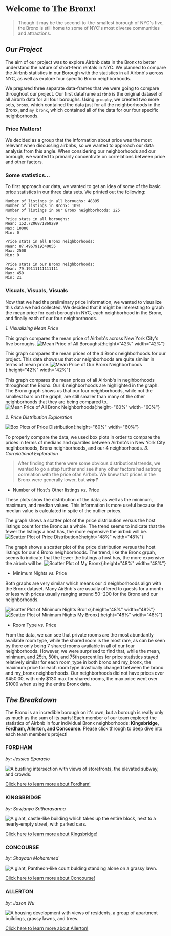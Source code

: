 <h1 style="font-family: Georgia"> Welcome to The Bronx! </h1>

> Though it may be the second-to-the-smallest borough of NYC's five, the Bronx is still home to some of NYC's most diverse communities and attractions. 


## **_Our Project_**

The aim of our project was to explore Airbnb data in the Bronx to better understand the nature of short-term rentals in NYC. We planned to compare the Airbnb statistics in our Borough with the statistics in all Airbnb's across NYC, as well as explore four specific Bronx neighborhoods. 

We prepared three separate data-frames that we were going to compare throughout our project. Our first dataframe `airbnb` is the original dataset of all airbnb data for all four boroughs. Using `groupby`, we created two more sets, `bronx`, which contained the data just for all the neighborhoods in the Bronx, and `my_bronx`, which contained all of the data for our four specific neighborhoods. 

### Price Matters!

We decided as a group that the information about price was the most relevant when discussing airbnbs, so we wanted to approach our data analysis from this angle. When considering our neighborhoods and our borough, we wanted to primarily concentrate on correlations between price and other factors.

### Some statistics... 

To first approach our data, we wanted to get an idea of some of the basic price statistics in our three data sets. We printed out the following:

```
Number of listings in all boroughs: 48895
Number of listings in Bronx: 1091
Number of listings in our Bronx neighborhoods: 225

Price stats in all boroughs:
Mean: 152.7206871868289
Max: 10000
Min: 0

Price stats in all Bronx neighborhoods:
Mean: 87.4967919340055
Max: 2500
Min: 0

Price stats in our Bronx neighborhoods:
Mean: 79.19111111111111
Max: 450
Min: 21
```
### Visuals, Visuals, Visuals

Now that we had the preliminary price information, we wanted to visualize this data we had collected. We decided that it might be interesting to graph the mean price for each borough in NYC, each neighborhood in the Bronx, and finally each of our four neighborhoods.

_1. Visualizing Mean Price_

This graph compares the mean price of Airbnb's across New York City's five boroughs.
![Mean Price of All Boroughs](meanPriceBoroughs.png){:height="42%" width="42%"} 

This graph compares the mean prices of the 4 Bronx neighborhoods for our project. This data shows us that our neighborhoods are quite similar in terms of mean price. 
![Mean Price of Our Bronx Neighborhoods](meanPriceMyBronxNeighborhoods.png){:height="42%" width="42%"}

This graph compares the mean prices of all Airbnb's in negihborhoods throughout the Bronx. Our 4 neighborhoods are highlighted in the graph. The Bronx graph shows us that our four neighborhoods, while not the smallest bars on the graph, are still smaller than many of the other neighborhoods that they are being compared to. 
![Mean Price of All Bronx Neighborhoods](meanPriceBronxNeighborhoods.png){:height="60%" width="60%"} 

_2. Price Distribution Exploration_

![Box Plots of Price Distribution](3PriceBoxplotsNOZEROS.png){:height="60%" width="60%"} 

To properly compare the data, we used box plots in order to compare the prices in terms of medians and quartiles between Airbnb's in New York City negihborhoods, Bronx neighborhoods, and our 4 neighborhoods.
_3. Correlational Exploration_

> After finding that there were some obvious distributional trends, we wanted to go a step
further and see if any other factors had astrong correlation with the price ofan Airbnb. We knew that
prices in the Bronx were generally lower, but _**why?**_

  - Number of Host's Other listings _vs._ Price
  
  These plots show the distribution of the data, as well as the minimum, maximum, and median values. This information is more useful because the median value is calculated in spite of the outlier prices.
  
  The graph shows a scatter plot of the price distribution versus the host listings count for the Bronx as a whole. The trend seems to indicate that the fewer the  listings a host has, the more expensive the airbnb will be.
  ![Scatter Plot of Price Distribution](bronx_pricev.calculated_host_listings_count.png){:height="48%" width="48%"}
  
  The graph shows a scatter plot of the price distribution versus the host listings for our 4 Bronx neighborhoods. The trend, like the Bronx grpah, seems to indicate that the fewer the  listings a host has, the more expensive the airbnb will be.
  ![Scatter Plot of My Bronx](PriceVscalculated_host_listingsMyBronxScatterplot.png){:height="48%" width="48%"}
    
  - Minimum Nights _vs._ Price
  
  Both graphs are very similar which means our 4 neighborhoods align with the Bronx dataset. Many AirBnb's are usually offered to guests for a month or less with prices usually ranging around $50-$200 for the Bronx and our neighborhoods.
  
  ![Scatter Plot of Minimum Nights Bronx](PriceVsMinNightsScatterplot.png){:height="48%" width="48%"}
  ![Scatter Plot of Minimum Nights My Bronx](PriceVsMinNightsMyBronxScatterplot.png){:height="48%" width="48%"}
  
  - Room Type _vs._ Price
  
 From the data, we can see that private rooms are the most abundantly available room type, while the shared room is the most rare, as can be seen by there only being 7 shared rooms available in all of our four neighborhoods. However, we were surprised to find that, while the mean, minimum, and 25th, 50th, and 75th percentiles for price statistics stayed relatively similar for each room_type in both bronx and my_bronx, the maximum price for each room type drastically changed between the bronx and my_bronx neighborhoods. Our neighborhoods did not have prices over $450.00, with only $130 max for shared rooms, the max price went over $1000 when using the entire Bronx data.


## **_The Breakdown_**

The Bronx is an incredible borough on it's own, but a borough is really only as much as the sum of its parts! Each member of our team explored the statistics of Airbnb in four individual Bronx neighborhoods: **Kingsbridge, Fordham, Allerton, and Concourse.** Please click through to deep dive into each team member's project!


### FORDHAM 
_by: Jessica Sparacio_ 

![A bustling intersection with views of storefronts, the elevated subway, and crowds. ](fordham-bronx-nyc-molly-flores_x9a0041__large.jpg)

[Click here to learn more about Fordham!](https://jessicalrsparacio.github.io/fordhamproj)

### KINGSBRIDGE
_by: Sowjanya Sritharasarma_

![A giant, castle-like building which takes up the entire block, next to a nearly-empty street, with parked cars.](KingsbridgeArmoryBetter.jpg)

[Click here to learn more about Kingsbridge!](https://sowjan95.github.io/kingsbridge/)

### CONCOURSE
_by: Shayaan Mohammed_

![A giant, Pantheon-like court bulding standing alone on a grassy lawn.](concourse.jpg)

[Click here to learn more about Concourse!](https://shayaan1234.github.io/Concourse/)

### ALLERTON
_by: Jason Wu_

![A housing development with views of residents, a group of apartment buildings, grassy lawns, and trees.](allertonforreal.jpg)

[Click here to learn more about Allerton!](https://jasonwu00.github.io/HC10-Allerton/)




